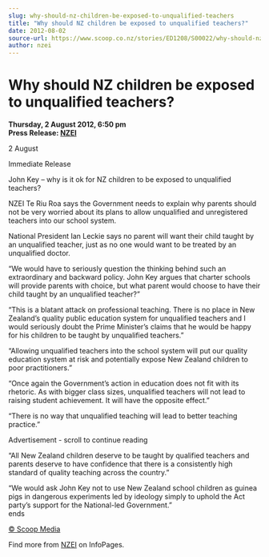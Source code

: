 ```yaml
---
slug: why-should-nz-children-be-exposed-to-unqualified-teachers
title: "Why should NZ children be exposed to unqualified teachers?"
date: 2012-08-02
source-url: https://www.scoop.co.nz/stories/ED1208/S00022/why-should-nz-children-be-exposed-to-unqualified-teachers.htm
author: nzei
---
```

Why should NZ children be exposed to unqualified teachers?
==========================================================

**Thursday, 2 August 2012, 6:50 pm**  
**Press Release: [NZEI](https://info.scoop.co.nz/NZEI)**

2 August

Immediate Release

John Key – why is it ok for NZ children to be exposed to unqualified teachers?

NZEI Te Riu Roa says the Government needs to explain why parents should not be very worried about its plans to allow unqualified and unregistered teachers into our school system.

National President Ian Leckie says no parent will want their child taught by an unqualified teacher, just as no one would want to be treated by an unqualified doctor.

“We would have to seriously question the thinking behind such an extraordinary and backward policy. John Key argues that charter schools will provide parents with choice, but what parent would choose to have their child taught by an unqualified teacher?”

“This is a blatant attack on professional teaching. There is no place in New Zealand’s quality public education system for unqualified teachers and I would seriously doubt the Prime Minister’s claims that he would be happy for his children to be taught by unqualified teachers.”

“Allowing unqualified teachers into the school system will put our quality education system at risk and potentially expose New Zealand children to poor practitioners.”

“Once again the Government’s action in education does not fit with its rhetoric. As with bigger class sizes, unqualified teachers will not lead to raising student achievement. It will have the opposite effect.”

“There is no way that unqualified teaching will lead to better teaching practice.”

Advertisement - scroll to continue reading





“All New Zealand children deserve to be taught by qualified teachers and parents deserve to have confidence that there is a consistently high standard of quality teaching across the country.”

“We would ask John Key not to use New Zealand school children as guinea pigs in dangerous experiments led by ideology simply to uphold the Act party’s support for the National-led Government.”  
ends

[© Scoop Media](http://www.scoop.co.nz/about/terms.html)

Find more from [NZEI](https://info.scoop.co.nz/NZEI) on InfoPages.